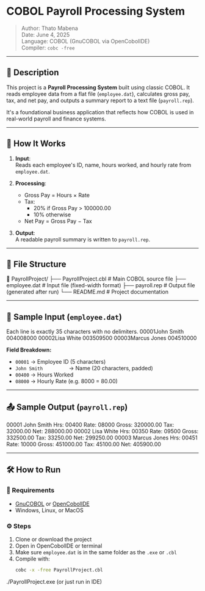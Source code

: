 # COBOL Payroll Processing System

> Author: Thato Mabena  
> Date: June 4, 2025  
> Language: COBOL (GnuCOBOL via OpenCobolIDE)  
> Compiler: `cobc -free`

---

## 📌 Description

This project is a **Payroll Processing System** built using classic COBOL. It reads employee data from a flat file (`employee.dat`), calculates gross pay, tax, and net pay, and outputs a summary report to a text file (`payroll.rep`).

It's a foundational business application that reflects how COBOL is used in real-world payroll and finance systems.

---

## 🚀 How It Works

1. **Input**:  
   Reads each employee's ID, name, hours worked, and hourly rate from `employee.dat`.

2. **Processing**:
   - Gross Pay = Hours × Rate
   - Tax:  
     - 20% if Gross Pay > 100000.00  
     - 10% otherwise  
   - Net Pay = Gross Pay − Tax

3. **Output**:  
   A readable payroll summary is written to `payroll.rep`.

---

## 📁 File Structure
📂 PayrollProject/
├── PayrollProject.cbl # Main COBOL source file
├── employee.dat # Input file (fixed-width format)
├── payroll.rep # Output file (generated after run)
└── README.md # Project documentation

---

## 🧪 Sample Input (`employee.dat`)

Each line is exactly 35 characters with no delimiters.
00001John Smith 004008000
00002Lisa White 003509500
00003Marcus Jones 004510000

**Field Breakdown:**
- `00001` → Employee ID (5 characters)
- `John Smith         ` → Name (20 characters, padded)
- `00400` → Hours Worked
- `08000` → Hourly Rate (e.g. 8000 = 80.00)

---

## 📤 Sample Output (`payroll.rep`)
00001 John Smith Hrs: 00400 Rate: 08000 Gross: 320000.00 Tax: 32000.00 Net: 288000.00
00002 Lisa White Hrs: 00350 Rate: 09500 Gross: 332500.00 Tax: 33250.00 Net: 299250.00
00003 Marcus Jones Hrs: 00451 Rate: 10000 Gross: 451000.00 Tax: 45100.00 Net: 405900.00

---

## 🛠 How to Run

### 🧰 Requirements
- [GnuCOBOL](https://gnucobol.sourceforge.io/) or [OpenCobolIDE](https://open-cobol-ide.readthedocs.io/)
- Windows, Linux, or MacOS

### ⚙️ Steps
1. Clone or download the project
2. Open in OpenCobolIDE or terminal
3. Make sure `employee.dat` is in the same folder as the `.exe` or `.cbl`
4. Compile with:  
   ```bash
   cobc -x -free PayrollProject.cbl
./PayrollProject.exe  (or just run in IDE)
